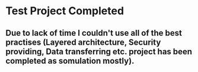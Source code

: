 # Test Project Completed

## Due to lack of time I couldn't use all of the best practises (Layered architecture, Security providing, Data transferring etc. project has been completed as somulation mostly).
